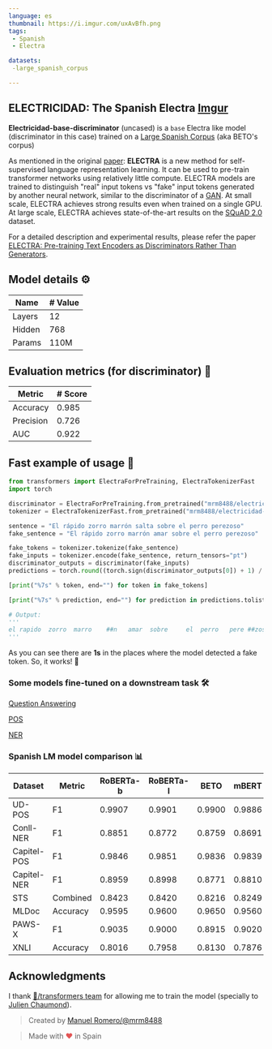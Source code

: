 ```yaml
---
language: es
thumbnail: https://i.imgur.com/uxAvBfh.png
tags:
 - Spanish
 - Electra

datasets:
 -large_spanish_corpus

---
```


## ELECTRICIDAD: The Spanish Electra [Imgur](https://imgur.com/uxAvBfh)

**Electricidad-base-discriminator** (uncased) is a ```base``` Electra like model (discriminator in this case) trained on a [Large Spanish Corpus](https://github.com/josecannete/spanish-corpora) (aka BETO's corpus)

As mentioned in the original [paper](https://openreview.net/pdf?id=r1xMH1BtvB):
**ELECTRA** is a new method for self-supervised language representation learning. It can be used to pre-train transformer networks using relatively little compute. ELECTRA models are trained to distinguish "real" input tokens vs "fake" input tokens generated by another neural network, similar to the discriminator of a [GAN](https://arxiv.org/pdf/1406.2661.pdf). At small scale, ELECTRA achieves strong results even when trained on a single GPU. At large scale, ELECTRA achieves state-of-the-art results on the [SQuAD 2.0](https://rajpurkar.github.io/SQuAD-explorer/) dataset.

For a detailed description and experimental results, please refer the paper [ELECTRA: Pre-training Text Encoders as Discriminators Rather Than Generators](https://openreview.net/pdf?id=r1xMH1BtvB).


## Model details ⚙

|Name| # Value|
|-----|--------|
|Layers| 12 |
|Hidden | 768 |
|Params| 110M |

## Evaluation metrics (for discriminator) 🧾

|Metric | # Score |
|-------|---------|
|Accuracy| 0.985|
|Precision| 0.726|
|AUC | 0.922|



## Fast example of usage 🚀

```python
from transformers import ElectraForPreTraining, ElectraTokenizerFast
import torch

discriminator = ElectraForPreTraining.from_pretrained("mrm8488/electricidad-base-discriminator")
tokenizer = ElectraTokenizerFast.from_pretrained("mrm8488/electricidad-base-discriminator")

sentence = "El rápido zorro marrón salta sobre el perro perezoso"
fake_sentence = "El rápido zorro marrón amar sobre el perro perezoso"

fake_tokens = tokenizer.tokenize(fake_sentence)
fake_inputs = tokenizer.encode(fake_sentence, return_tensors="pt")
discriminator_outputs = discriminator(fake_inputs)
predictions = torch.round((torch.sign(discriminator_outputs[0]) + 1) / 2)

[print("%7s" % token, end="") for token in fake_tokens]

[print("%7s" % prediction, end="") for prediction in predictions.tolist()]

# Output:
'''
el rapido  zorro  marro    ##n   amar  sobre     el  perro   pere ##zoso    0.0    0.0    0.0    0.0    0.0    0.0    1.0    1.0    0.0    0.0    0.0    0.0    0.0[None, None, None, None, None, None, None, None, None, None, None, None, None
'''
```
As you can see there are **1s** in the places where the model detected a fake token. So, it works! 🎉


### Some models fine-tuned on a downstream task 🛠️

[Question Answering](https://huggingface.co/mrm8488/electricidad-base-finetuned-squadv1-es)

[POS](https://huggingface.co/mrm8488/electricidad-base-finetuned-pos)

[NER](https://huggingface.co/mrm8488/electricidad-base-finetuned-ner)


### Spanish LM model comparison 📊
| Dataset     | Metric   | RoBERTa-b | RoBERTa-l | BETO   | mBERT  | BERTIN | Electricidad-b |
|-------------|----------|-----------|-----------|--------|--------|--------|---------|
| UD-POS      | F1       | 0.9907    | 0.9901    | 0.9900 | 0.9886 | 0.9904 | 0.9818  |
| Conll-NER   | F1       | 0.8851    | 0.8772    | 0.8759 | 0.8691 | 0.8627 | 0.7954  |
| Capitel-POS | F1       | 0.9846    | 0.9851    | 0.9836 | 0.9839 | 0.9826 | 0.9816  |
| Capitel-NER | F1       | 0.8959    | 0.8998    | 0.8771 | 0.8810 | 0.8741 | 0.8035  |
| STS         | Combined | 0.8423    | 0.8420    | 0.8216 | 0.8249 | 0.7822 | 0.8065  |
| MLDoc       | Accuracy | 0.9595    | 0.9600    | 0.9650 | 0.9560 | 0.9673 | 0.9490  |
| PAWS-X      | F1       | 0.9035    | 0.9000    | 0.8915 | 0.9020 | 0.8820 | **0.9045**  |
| XNLI        | Accuracy | 0.8016    | 0.7958    | 0.8130 | 0.7876 | 0.7864 | 0.7878  |



## Acknowledgments

I thank [🤗/transformers team](https://github.com/huggingface/transformers) for allowing me to train the model (specially to [Julien Chaumond](https://twitter.com/julien_c)).



> Created by [Manuel Romero/@mrm8488](https://twitter.com/mrm8488)

> Made with <span style="color: #e25555;">&hearts;</span> in Spain
